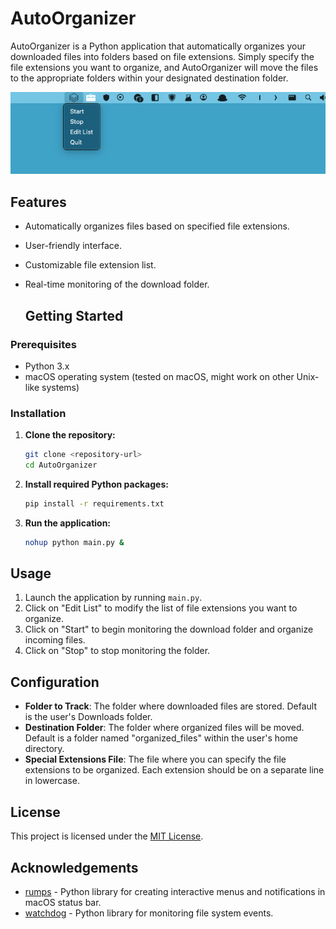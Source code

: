 # AutoOrganizer

AutoOrganizer is a Python application that automatically organizes your downloaded files into folders based on file extensions. Simply specify the file extensions you want to organize, and AutoOrganizer will move the files to the appropriate folders within your designated destination folder.

<p align="center">
  <img src="image.png" alt="Descrizione dell'immagine">
</p>


## Features

- Automatically organizes files based on specified file extensions.
- User-friendly interface.
- Customizable file extension list.
- Real-time monitoring of the download folder.

  ## Getting Started

### Prerequisites

- Python 3.x
- macOS operating system (tested on macOS, might work on other Unix-like systems)

### Installation

1. **Clone the repository:**

   ```bash
   git clone <repository-url>
   cd AutoOrganizer
   ```

2. **Install required Python packages:**

   ```bash
   pip install -r requirements.txt
   ```

3. **Run the application:**

   ```bash
   nohup python main.py &
   ```

## Usage

1. Launch the application by running `main.py`.
2. Click on "Edit List" to modify the list of file extensions you want to organize.
3. Click on "Start" to begin monitoring the download folder and organize incoming files.
4. Click on "Stop" to stop monitoring the folder.

## Configuration

- **Folder to Track**: The folder where downloaded files are stored. Default is the user's Downloads folder.
- **Destination Folder**: The folder where organized files will be moved. Default is a folder named "organized_files" within the user's home directory.
- **Special Extensions File**: The file where you can specify the file extensions to be organized. Each extension should be on a separate line in lowercase.

## License

This project is licensed under the [MIT License](LICENSE).

## Acknowledgements

- [rumps](https://github.com/jaredks/rumps) - Python library for creating interactive menus and notifications in macOS status bar.
- [watchdog](https://github.com/gorakhargosh/watchdog) - Python library for monitoring file system events.
